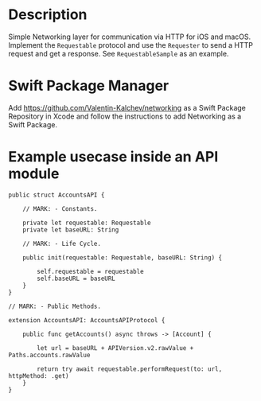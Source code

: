 # Description
Simple Networking layer for communication via HTTP for iOS and macOS. Implement the `Requestable` protocol and use the `Requester` to send a HTTP request and get a response. See `RequestableSample` as an example.  

# Swift Package Manager
Add https://github.com/Valentin-Kalchev/networking as a Swift Package Repository in Xcode and follow the instructions to add Networking as a Swift Package.

# Example usecase inside an API module
```
public struct AccountsAPI {
    
    // MARK: - Constants.
    
    private let requestable: Requestable
    private let baseURL: String
    
    // MARK: - Life Cycle.
    
    public init(requestable: Requestable, baseURL: String) {
        
        self.requestable = requestable
        self.baseURL = baseURL
    }
}

// MARK: - Public Methods.

extension AccountsAPI: AccountsAPIProtocol {
    
    public func getAccounts() async throws -> [Account] {
        
        let url = baseURL + APIVersion.v2.rawValue + Paths.accounts.rawValue
        
        return try await requestable.performRequest(to: url, httpMethod: .get)
    }
}
```
